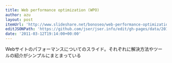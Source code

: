 ```yaml
---
title: Web performance optimization (WPO)
author: azu
layout: post
itemUrl: 'http://www.slideshare.net/bonoseo/web-performance-optimization-wpo'
editJSONPath: 'https://github.com/jser/jser.info/edit/gh-pages/data/2011/03/index.json'
date: '2011-03-12T19:14:00+00:00'
---
```

Webサイトのパフォーマンスについてのスライド。それぞれに解決方法やツールの紹介がシンプルにまとまっている
